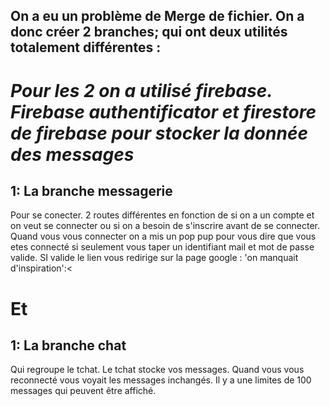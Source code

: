 On a eu un problème de Merge de fichier. On a donc créer 2 branches; qui ont deux utilités totalement différentes :
-----------
<h1><em>Pour les 2 on a utilisé firebase. Firebase authentificator et firestore de firebase pour stocker la donnée des messages</em></h1>

<h2>1: La branche messagerie</h2>
Pour se conecter. 2 routes différentes en fonction de si on a un compte et on veut se connecter ou si on a besoin de s'inscrire avant de se connecter.
Quand vous vous connecter on a mis un pop pup pour vous dire que vous etes connecté si seulement vous taper un identifiant mail et mot de passe valide. SI valide le lien vous redirige sur la page google : 'on manquait d'inspiration':<

<h1>Et </h1>


<h2>1: La branche chat</h2>
Qui regroupe le tchat. Le tchat stocke vos messages. Quand vous vous reconnecté vous voyait les messages inchangés. Il y a une limites de 100 messages qui peuvent être affiché.


